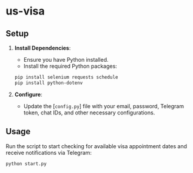 # us-visa

## Setup

1. **Install Dependencies**:

   - Ensure you have Python installed.
   - Install the required Python packages:

   ```sh
   pip install selenium requests schedule
   pip install python-dotenv
   ```

2. **Configure**:

   - Update the [`config.py`] file with your email, password, Telegram token, chat IDs, and other necessary configurations.

## Usage

Run the script to start checking for available visa appointment dates and receive notifications via Telegram:

```sh
python start.py
```
